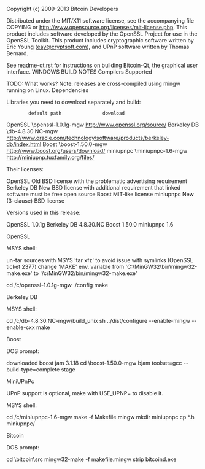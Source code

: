 Copyright (c) 2009-2013 Bitcoin Developers

Distributed under the MIT/X11 software license, see the accompanying file COPYING or http://www.opensource.org/licenses/mit-license.php. This product includes software developed by the OpenSSL Project for use in the OpenSSL Toolkit. This product includes cryptographic software written by Eric Young (eay@cryptsoft.com), and UPnP software written by Thomas Bernard.

See readme-qt.rst for instructions on building Bitcoin-Qt, the graphical user interface.
WINDOWS BUILD NOTES
Compilers Supported

TODO: What works? Note: releases are cross-compiled using mingw running on Linux.
Dependencies

Libraries you need to download separately and build:

            default path               download

OpenSSL \openssl-1.0.1g-mgw http://www.openssl.org/source/ Berkeley DB \db-4.8.30.NC-mgw http://www.oracle.com/technology/software/products/berkeley-db/index.html Boost \boost-1.50.0-mgw http://www.boost.org/users/download/ miniupnpc \miniupnpc-1.6-mgw http://miniupnp.tuxfamily.org/files/

Their licenses:

OpenSSL        Old BSD license with the problematic advertising requirement
Berkeley DB    New BSD license with additional requirement that linked software must be free open source
Boost          MIT-like license
miniupnpc      New (3-clause) BSD license

Versions used in this release:

OpenSSL      1.0.1g
Berkeley DB  4.8.30.NC
Boost        1.50.0
miniupnpc    1.6

OpenSSL

MSYS shell:

un-tar sources with MSYS 'tar xfz' to avoid issue with symlinks (OpenSSL ticket 2377) change 'MAKE' env. variable from 'C:\MinGW32\bin\mingw32-make.exe' to '/c/MinGW32/bin/mingw32-make.exe'

cd /c/openssl-1.0.1g-mgw
./config
make

Berkeley DB

MSYS shell:

cd /c/db-4.8.30.NC-mgw/build_unix
sh ../dist/configure --enable-mingw --enable-cxx
make

Boost

DOS prompt:

downloaded boost jam 3.1.18
cd \boost-1.50.0-mgw
bjam toolset=gcc --build-type=complete stage

MiniUPnPc

UPnP support is optional, make with USE_UPNP= to disable it.

MSYS shell:

cd /c/miniupnpc-1.6-mgw
make -f Makefile.mingw
mkdir miniupnpc
cp *.h miniupnpc/

Bitcoin

DOS prompt:

cd \bitcoin\src
mingw32-make -f makefile.mingw
strip bitcoind.exe
